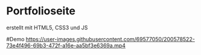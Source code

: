 # Portfolioseite

 erstellt mit HTML5, CSS3 und JS


#Demo
https://user-images.githubusercontent.com/69577050/200578522-73e4f496-69b3-472f-a16e-aa5bf3e6369a.mp4




